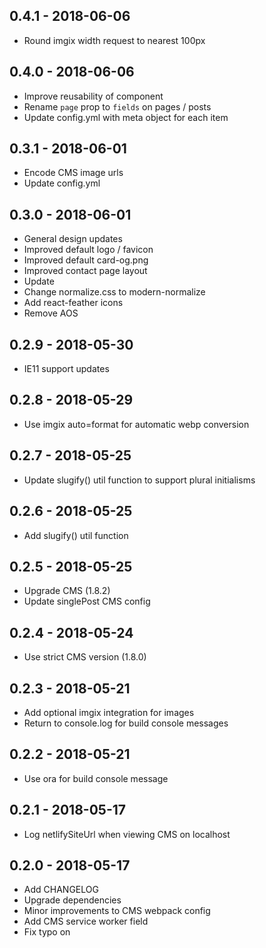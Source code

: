## 0.4.1 - 2018-06-06

* Round imgix width request to nearest 100px

## 0.4.0 - 2018-06-06

* Improve reusability of <Meta /> component
* Rename `page` prop to `fields` on pages / posts
* Update config.yml with meta object for each item

## 0.3.1 - 2018-06-01

* Encode CMS image urls
* Update config.yml

## 0.3.0 - 2018-06-01

* General design updates
* Improved default logo / favicon
* Improved default card-og.png
* Improved contact page layout
* Update <BackgroundImage />
* Change normalize.css to modern-normalize
* Add react-feather icons
* Remove AOS

## 0.2.9 - 2018-05-30

* IE11 support updates

## 0.2.8 - 2018-05-29

* Use imgix auto=format for automatic webp conversion

## 0.2.7 - 2018-05-25

* Update slugify() util function to support plural initialisms

## 0.2.6 - 2018-05-25

* Add slugify() util function

## 0.2.5 - 2018-05-25

* Upgrade CMS (1.8.2)
* Update singlePost CMS config

## 0.2.4 - 2018-05-24

* Use strict CMS version (1.8.0)

## 0.2.3 - 2018-05-21

* Add optional imgix integration for images
* Return to console.log for build console messages

## 0.2.2 - 2018-05-21

* Use ora for build console message

## 0.2.1 - 2018-05-17

* Log netlifySiteUrl when viewing CMS on localhost

## 0.2.0 - 2018-05-17

* Add CHANGELOG
* Upgrade dependencies
* Minor improvements to CMS webpack config
* Add CMS service worker field
* Fix typo on <SinglePost />
